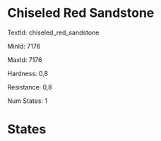 # Chiseled Red Sandstone

TextId: chiseled_red_sandstone

MinId: 7176

MaxId: 7176

Hardness: 0,8

Resistance: 0,8


Num States: 1

# States
```

```
